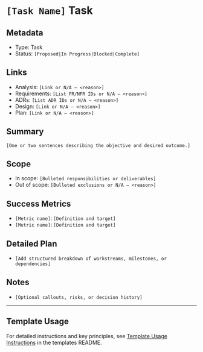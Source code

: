 # `[Task Name]` Task

## Metadata

- Type: Task
- Status: `[Proposed|In Progress|Blocked|Complete]`

## Links

- Analysis: `[Link or N/A – <reason>]`
- Requirements: `[List FR/NFR IDs or N/A – <reason>]`
- ADRs: `[List ADR IDs or N/A – <reason>]`
- Design: `[Link or N/A – <reason>]`
- Plan: `[Link or N/A – <reason>]`

## Summary

`[One or two sentences describing the objective and desired outcome.]`

## Scope

- In scope: `[Bulleted responsibilities or deliverables]`
- Out of scope: `[Bulleted exclusions or N/A – <reason>]`

## Success Metrics

- `[Metric name]`: `[Definition and target]`
- `[Metric name]`: `[Definition and target]`

## Detailed Plan

- `[Add structured breakdown of workstreams, milestones, or dependencies]`

## Notes

- `[Optional callouts, risks, or decision history]`

---

## Template Usage

For detailed instructions and key principles, see [Template Usage Instructions](README.md#task-template-taskmd) in the templates README.

